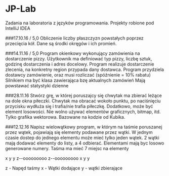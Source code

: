 # JP-Lab
Zadania na laboratoria z języków programowania. Projekty robione pod IntelliJ IDEA

###17.10.16 / 5,0
Obliczenie liczby płaszczyzn powstałych poprzez przecięcia kół. Dane są środki okręgów i ich promień.

###14.11.16 / 5,0
Program okienkowy wykonujący zamówienia na dostarczenie pizzy. Użytkownik ma definiować typ pizzy, liczbę sztuk, godzinę dostarczenia i adres docelowy. 
Program realizuje dostarczenie zlecenia, na konkretny region przypada dany dostawca.
Program przydziela dostawcy zamówienie, oraz musi rozliczać (spóźnienie = 10% rabatu) 
Silnikiem ma być klasa zawierająca bzę aktualnych zamówień
Mają powstawać statystyki dzienne

###28.11.16
Stwórz grę, w której poruszajcy się chwytak ma zbierać leżące na dole okna piłeczki. Chwytak ma obracać wokoło punktu, po naciśnięciu przycisku wydłuża się i trafia/nie trafia piłeczkę. Dodatkowo, może być element losowości. Nie wolno używać elementów graficznych, bitmap, itd. Tylko grafika wektorowa. Bazowane na kodzie od Kubika.

###12.12.16
Napisz wielowątkowy program, w którym na taśmie poruszanej przez wątek, pojawiają się elementy podawane przez wątki. W jednym czasie dostep do jednego elementu może mieć tylko jeden wątek. 2 wątki mają dodawać elementy do listy, a 4 odbierać. Elementami mają byc losowo generowane numery. Taśma ma mieć 7 miejsc na elementy

   x   y   y
z--ooooooooo
z--ooooooooo
   x   y   y

z - Napęd taśmy
x - Wątki dodające
y - wątki zbierające
